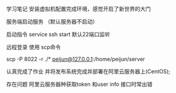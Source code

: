 学习笔记
 安装虚拟机配置完成环境，感觉开启了新世界的大门


 服务端启动服务 （默认服务器不启动） 

 启动指令 service ssh start  默认22端口监听



远程登录  使用 scp命令

scp -P 8022 -r ./* peijun@127.0.0.1:/home/peijun/server


认真完成了作业 并将发布系统完成并部署在阿里云服务器上(CentOS);

存在问题 阿里云服务器种获取token 和user info 接口时常出错
